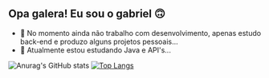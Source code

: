 ## Opa galera! Eu sou o gabriel 🙃

- 🔭 No momento ainda não trabalho com desenvolvimento, apenas estudo back-end e produzo alguns projetos pessoais...
- 🌱 Atualmente estou estudando Java e API's...

![Anurag's GitHub stats](https://github-readme-stats.vercel.app/api?username=gabrielCoelho99&show_icons=true&theme=dark)
[![Top Langs](https://github-readme-stats.vercel.app/api/top-langs/?username=gabrielCoelho99&layout=compact)](https://github.com/gabrielCoelho99/)
